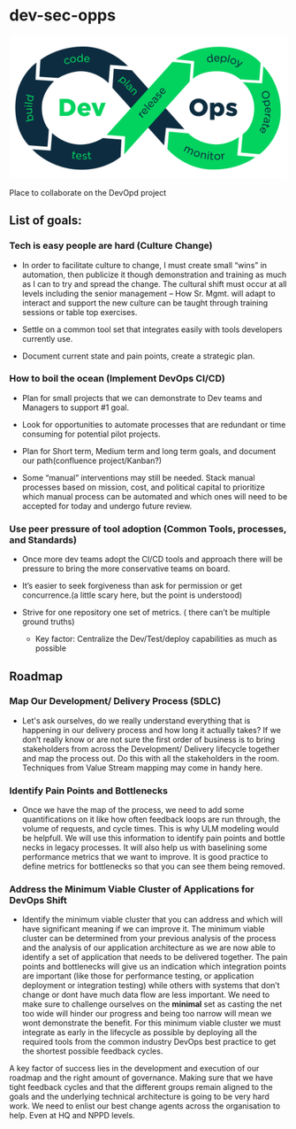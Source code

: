 # dev-sec-opps

![DevOps Title image](/images/devops-process.png)

Place to collaborate on the DevOpd project
## List of goals:
###	Tech is easy people are hard (Culture Change) 

* In order to facilitate culture to change, I must create small “wins” in automation, then publicize it though demonstration and training as much as I can to try and spread the change. The cultural shift must occur at all levels including the senior management – How Sr. Mgmt. will adapt to interact and support the new culture can be taught through training sessions or table top exercises.

* Settle on a common tool set that integrates easily with tools developers currently use.

* Document current state and pain points, create a strategic plan.

###	How to boil the ocean (Implement DevOps CI/CD)

* Plan for small projects that we can demonstrate to Dev teams and Managers to support #1 goal.

* Look for opportunities to automate processes that are redundant or time consuming for potential pilot projects.

* Plan for Short term, Medium term and long term goals, and document our path(confluence project/Kanban?)

* Some “manual” interventions may still be needed. Stack manual processes based on mission, cost, and political capital to prioritize which manual process can be automated and which ones will need to be accepted for today and undergo future review.

###	Use peer pressure of tool adoption (Common Tools, processes, and Standards) 

* Once more dev teams adopt the CI/CD tools and approach there will be pressure to bring the more conservative teams on board.

* It’s easier to seek forgiveness than ask for permission or get concurrence.(a little scary here, but the point is understood)

* Strive for one repository one set of metrics. ( there can’t be multiple ground truths)
  
    * Key factor: Centralize the Dev/Test/deploy capabilities as much as possible
    
## Roadmap

### Map Our Development/ Delivery Process (SDLC)

* Let's ask ourselves, do we really understand everything that is happening in our delivery process and how long it actually takes? If we don’t really know or are not sure the first order of business is to bring stakeholders from across the Development/ Delivery lifecycle together and map the process out. Do this with all the stakeholders in the room. Techniques from Value Stream mapping may come in handy here.

### Identify Pain Points and Bottlenecks

* Once we have the map of the process, we need to add some quantifications on it like how often feedback loops are run through, the volume of requests, and cycle times. This is why ULM modeling would be helpfull. We will use this information to identify pain points and bottle necks in legacy processes. It will also help us with baselining some performance metrics that we want to improve. It is good practice to define metrics for bottlenecks so that you can see them being removed.

### Address the Minimum Viable Cluster of Applications for DevOps Shift

* Identify the minimum viable cluster that you can address and which will have significant meaning if we can improve it. The minimum viable cluster can be determined from your previous analysis of the process and the analysis of our application architecture as we are now able to identify a set of application that needs to be delivered together. The pain points and bottlenecks will give us an indication which integration points are important (like those for performance testing, or application deployment or integration testing) while others with systems that don’t change or dont have much data flow are less important. We need to make sure to challenge ourselves on the **minimal** set as casting the net too wide will hinder our progress and being too narrow will mean we wont demonstrate the benefit. For this minimum viable cluster we must integrate as early in the lifecycle as possible by deploying all the required tools from the common industry DevOps best practice to get the shortest possible feedback cycles.

A key factor of success lies in the development and execution of our roadmap and the right amount of governance. Making sure that we have tight feedback cycles and that the different groups remain aligned to the goals and the underlying technical architecture is going to be very hard work. We need to enlist our best change agents across the organisation to help. Even at HQ and NPPD levels.







